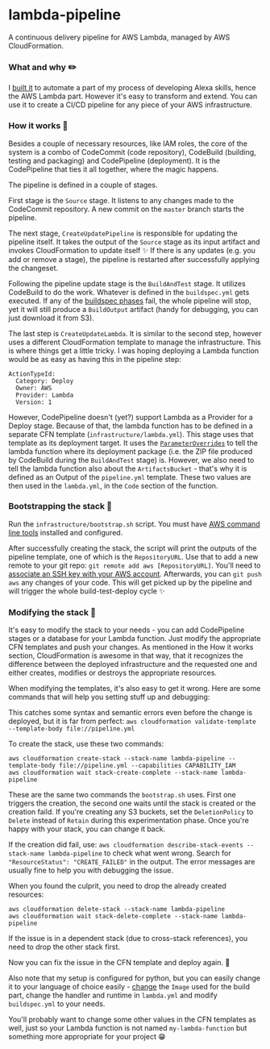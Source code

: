 # lambda-pipeline

A continuous delivery pipeline for AWS Lambda, managed by AWS CloudFormation.

### What and why :pencil2:

I [built it](https://milancermak.wordpress.com/2017/03/15/aws-lambda-deployment-pipeline/) to automate a part of my process of developing Alexa skills, hence the AWS Lambda part. However it's easy to transform and extend. You can use it to create a CI/CD pipeline for any piece of your AWS infrastructure.

### How it works :wrench:

Besides a couple of necessary resources, like IAM roles, the core of the system is a combo of CodeCommit (code repository), CodeBuild (building, testing and packaging) and CodePipeline (deployment). It is the CodePipeline that ties it all together, where the magic happens.

The pipeline is defined in a couple of stages.

First stage is the `Source` stage. It listens to any changes made to the CodeCommit repository. A new commit on the `master` branch starts the pipeline.

The next stage, `CreateUpdatePipeline` is responsible for updating the pipeline itself. It takes the output of the `Source` stage as its input artifact and invokes CloudFormation to update itself :sparkles: If there is any updates (e.g. you add or remove a stage), the pipeline is restarted after successfully applying the changeset.

Following the pipeline update stage is the `BuildAndTest` stage. It utilizes CodeBuild to do the work. Whatever is defined in the `buildspec.yml` gets executed. If any of the [buildspec phases](http://docs.aws.amazon.com/codebuild/latest/userguide/build-spec-ref.html) fail, the whole pipeline will stop, yet it will still produce a `BuildOutput` artifact (handy for debugging, you can just download it from S3).

The last step is `CreateUpdateLambda`. It is similar to the second step, however uses a different CloudFormation template to manage the infrastructure. This is where things get a little tricky. I was hoping deploying a Lambda function would be as easy as having this in the pipeline step:
```
ActionTypeId:
  Category: Deploy
  Owner: AWS
  Provider: Lambda
  Version: 1
```
However, CodePipeline doesn't (yet?) support Lambda as a Provider for a Deploy stage. Because of that, the lambda function has to be defined in a separate CFN template (`infrastructure/lambda.yml`). This stage uses that template as its deployment target. It uses the [`ParameterOverrides`](http://docs.aws.amazon.com/AWSCloudFormation/latest/UserGuide/continuous-delivery-codepipeline-action-reference.html) to tell the lambda function where its deployment package (i.e. the ZIP file produced by CodeBuild during the `BuildAndTest` stage) is. However, we also need to tell the lambda function also about the `ArtifactsBucket` - that's why it is defined as an Output of the `pipeline.yml` template. These two values are then used in the `lambda.yml`, in the `Code` section of the function.

### Bootstrapping the stack :rocket:

Run the `infrastructure/bootstrap.sh` script. You must have [AWS command line tools](https://aws.amazon.com/cli/) installed and configured.

After successfully creating the stack, the script will print the outputs of the pipeline template, one of which is the `RepositoryURL`. Use that to add a new remote to your git repo: `git remote add aws [RepositoryURL]`. You'll need to [associate an SSH key with your AWS account](http://docs.aws.amazon.com/codecommit/latest/userguide/setting-up.html#setting-up-other). Afterwards, you can `git push aws` any changes of your code. This will get picked up by the pipeline and will trigger the whole build-test-deploy cycle :sparkles:

### Modifying the stack :art:

It's easy to modify the stack to your needs - you can add CodePipeline stages or a database for your Lambda function. Just modify the appropriate CFN templates and push your changes. As mentioned in the How it works section, CloudFormation is awesome in that way, that it recognizes the difference between the deployed infrastructure and the requested one and either creates, modifies or destroys the appropriate resources.

When modifying the templates, it's also easy to get it wrong. Here are some commands that will help you setting stuff up and debugging:

This catches some syntax and semantic errors even before the change is deployed, but it is far from perfect:
```aws cloudformation validate-template --template-body file://pipeline.yml```

To create the stack, use these two commands:
```
aws cloudformation create-stack --stack-name lambda-pipeline --template-body file://pipeline.yml --capabilities CAPABILITY_IAM
aws cloudformation wait stack-create-complete --stack-name lambda-pipeline
```
These are the same two commands the `bootstrap.sh` uses. First one triggers the creation, the second one waits until the stack is created or the creation faild. If you're creating any S3 buckets, set the `DeletionPolicy` to `Delete` instead of `Retain` during this experimentation phase. Once you're happy with your stack, you can change it back.

If the creation did fail, use:
```aws cloudformation describe-stack-events --stack-name lambda-pipeline```
to check what went wrong. Search for `"ResourceStatus": "CREATE_FAILED"` in the output. The error messages are usually fine to help you with debugging the issue.

When you found the culprit, you need to drop the already created resources:
```
aws cloudformation delete-stack --stack-name lambda-pipeline
aws cloudformation wait stack-delete-complete --stack-name lambda-pipeline
```
If the issue is in a dependent stack (due to cross-stack references), you need to drop the other stack first.

Now you can fix the issue in the CFN template and deploy again. :ship:

Also note that my setup is configured for python, but you can easily change it to your language of choice easily - [change](http://docs.aws.amazon.com/codebuild/latest/userguide/build-env-ref.html) the `Image` used for the build part, change the handler and runtime in `lambda.yml` and modify `buildspec.yml` to your needs.

You'll probably want to change some other values in the CFN templates as well, just so your Lambda function is not named `my-lambda-function` but something more appropriate for your project :grin:
